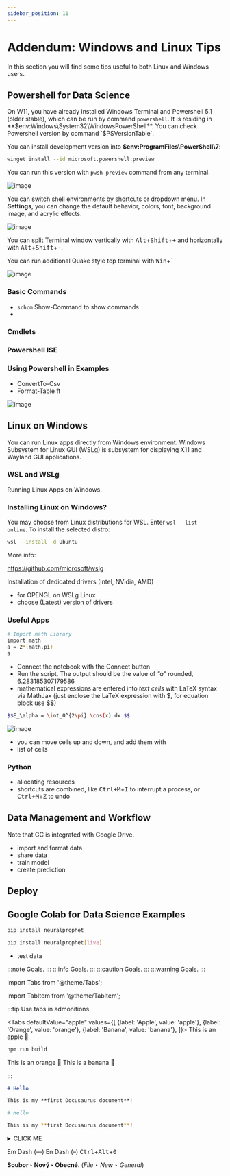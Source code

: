 ```yaml
---
sidebar_position: 11
---
```


# Addendum: Windows and Linux Tips
In this section you will find some tips useful to both Linux and Windows users.

## Powershell for Data Science

On W11, you have already installed Windows Terminal and Powershell 5.1 (older stable), which can be run by command `powershell`. It is residing in **$env:Windows\System32\WindowsPowerShell**. You can check Powershell version by command `$PSVersionTable`.

You  can install development version into **$env:ProgramFiles\PowerShell\7**:

```bash
winget install --id microsoft.powershell.preview
```
You can run this version with `pwsh-preview` command from any terminal.

![image](./images/powershell-01.png)

You can switch shell environments by shortcuts or dropdown menu. In **Settings**, you can change the default behavior, colors, font, background image, and acrylic effects.

![image](./images/powershell-03.png)

You can split Terminal window vertically with <kbd>Alt</kbd>+<kbd>Shift</kbd>+<kbd>+</kbd> and horizontally with <kbd>Alt</kbd>+<kbd>Shift</kbd>+<kbd>-</kbd>.

You can run additional Quake style top terminal with <kbd>Win</kbd>+<kbd>\`</kbd>

![image](./images/powershell-04-quake.png)


### Basic Commands
- `schcm` Show-Command to show commands
-
### Cmdlets
### Powershell ISE
### Using  Powershell in Examples
- ConvertTo-Csv
- Format-Table ft


![image](./images/powershell-02.png)


## Linux on Windows
You can run Linux apps directly from Windows environment. Windows Subsystem for Linux GUI (WSLg) is subsystem for displaying X11 and Wayland GUI applications.

### WSL and WSLg

Running Linux Apps on Windows.
### Installing Linux on Windows?
You may choose from Linux distributions for WSL. Enter `wsl --list --online`. To install the selected distro:

```bash
wsl --install -d Ubuntu
```
More info:

https://github.com/microsoft/wslg

Installation of dedicated drivers (Intel, NVidia, AMD)
- for OPENGL on WSLg Linux
- choose (Latest) version of drivers

### Useful Apps

```bash
# Import math Library
import math
a = 2*(math.pi)
a
```

- Connect the notebook with the Connect button
- Run the script. The output should be the value of *"a"* rounded, 6.283185307179586
- mathematical expressions are entered into *text cells* with LaTeX syntax via MathJax (just enclose the LaTeX expression with $, for equation block use $$)


```bash
$$E_\alpha = \int_0^{2\pi} \cos(x) dx $$

```

![image](./images/googlecolab-equation.png)

- you can move cells up and down, and add them with
- list of cells

### Python
- allocating resources
- shortcuts are combined, like <kbd>Ctrl+M</kbd>+<kbd>I</kbd> to interrupt a process, or <kbd>Ctrl+M</kbd>+<kbd>Z</kbd> to undo

## Data Management and Workflow

Note that GC is integrated with Google Drive.

- import and format data
- share data
- train model
- create prediction

## Deploy

## Google Colab for Data Science Examples

```bash
pip install neuralprophet
```

```bash
pip install neuralprophet[live]
```

- test data

:::note
Goals.
:::
:::info
Goals.
:::
:::caution
Goals.
:::
:::warning
Goals.
:::

import Tabs from '@theme/Tabs';

import TabItem from '@theme/TabItem';

:::tip Use tabs in admonitions

<Tabs
  defaultValue="apple"
  values={[
    {label: 'Apple', value: 'apple'},
    {label: 'Orange', value: 'orange'},
    {label: 'Banana', value: 'banana'},
  ]}>
  <TabItem value="apple">This is an apple 🍎

  ```bash
  npm run build
  ```
  </TabItem>
  <TabItem value="orange">This is an orange 🍊</TabItem>
  <TabItem value="banana">This is a banana 🍌</TabItem>
</Tabs>

:::

```md title="docs/hello.md"
# Hello

This is my **first Docusaurus document**!
```

```bash
# Hello

This is my **first Docusaurus document**!
```

<details><summary>CLICK ME</summary>
<p>

#### yes, even hidden code blocks!
chaptertest

```python
print("hello world!")
```

</p>
</details>

Em Dash (—) En Dash (–)
<kbd>Ctrl</kbd>+<kbd>Alt</kbd>+<kbd>0</kbd>

**Soubor ‣ Nový ‣ Obecné**. (*File ‣ New ‣ General*)
